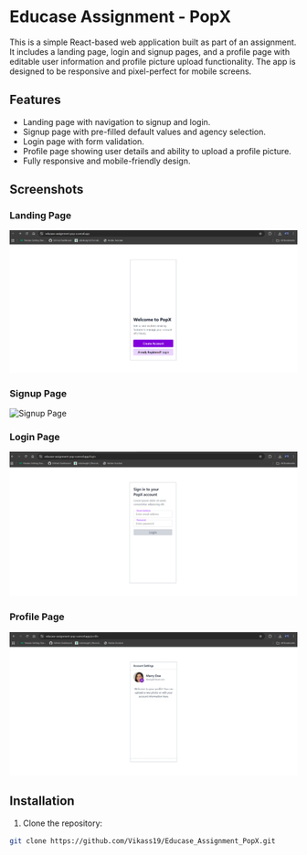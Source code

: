 # Educase Assignment - PopX

This is a simple React-based web application built as part of an assignment. It includes a landing page, login and signup pages, and a profile page with editable user information and profile picture upload functionality. The app is designed to be responsive and pixel-perfect for mobile screens.

## Features

- Landing page with navigation to signup and login.
- Signup page with pre-filled default values and agency selection.
- Login page with form validation.
- Profile page showing user details and ability to upload a profile picture.
- Fully responsive and mobile-friendly design.

## Screenshots

### Landing Page
![Landing Page](./src/assets/images/landing-page.png)

### Signup Page
![Signup Page](./src/assets/images/signup-page.png)

### Login Page
![Login Page](./src/assets/images/login.png)

### Profile Page
![Profile Page](./src/assets/images/profiles.png)

## Installation

1. Clone the repository:
```bash
git clone https://github.com/Vikass19/Educase_Assignment_PopX.git
